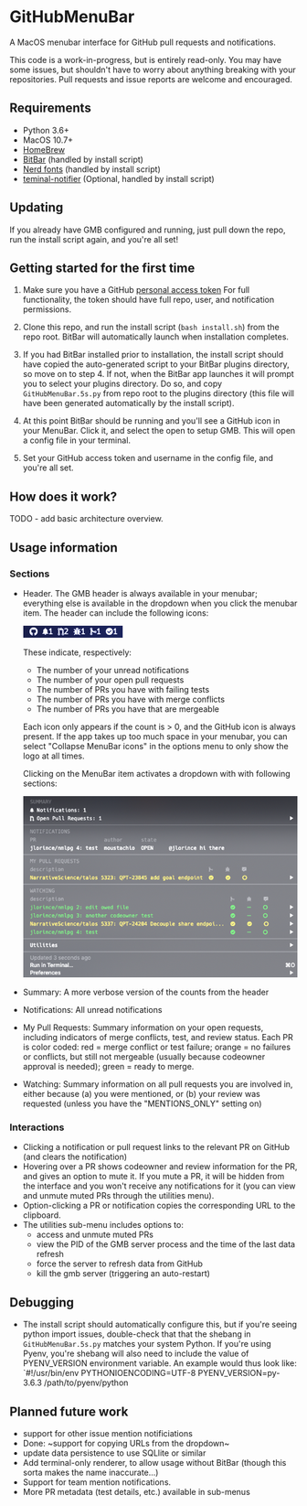 # GitHubMenuBar

A MacOS menubar interface for GitHub pull requests and notifications.

This code is a work-in-progress, but is entirely read-only. You may have some issues, but shouldn't have to worry about anything breaking with your repositories. Pull requests and issue reports are welcome and encouraged.

## Requirements

 - Python 3.6+
 - MacOS 10.7+
 - [HomeBrew](https://brew.sh/)
 - [BitBar](https://github.com/matryer/bitbar) (handled by install script)
 - [Nerd fonts](https://github.com/ryanoasis/nerd-fonts) (handled by install script)
 - [teminal-notifier](https://github.com/julienXX/terminal-notifier) (Optional, handled by install script)

## Updating

If you already have GMB configured and running, just pull down the repo, run the install script again, and you're all set!

## Getting started for the first time

1. Make sure you have a GitHub [personal access token](https://github.com/settings/tokens) For full functionality, the token should have full repo, user, and notification permissions.

2. Clone this repo, and run the install script (`bash install.sh`) from the repo root. BitBar will automatically launch when installation completes.

3. If you had BitBar installed prior to installation, the install script should have copied the auto-generated script to your BitBar plugins directory, so move on to step 4. If not, when the BitBar app launches it will prompt you to select your plugins directory. Do so, and copy `GitHubMenuBar.5s.py` from repo root to the plugins directory (this file will have been generated automatically by the install script).

4. At this point BitBar should be running and you'll see a GitHub icon in your MenuBar. Click it, and select the open to setup GMB. This will open a config file in your terminal.

5. Set your GitHub access token and username in the config file, and you're all set.

## How does it work?

TODO - add basic architecture overview.

## Usage information

### Sections

 - Header. The GMB header is always available in your menubar; everything else is available in the dropdown when you click the menubar item. The header can include the following icons:

    ![Header](screenshots/header.png?raw=true)

    These indicate, respectively:
     - The number of your unread notifications
     - The number of your open pull requests
     - The number of PRs you have with failing tests
     - The number of PRs you have with merge conflicts
     - The number of PRs you have that are mergeable

    Each icon only appears if the count is > 0, and the GitHub icon is always present. If the app takes up too much space in your menubar, you can select "Collapse MenuBar icons" in the options menu to only show the logo at all times.

    Clicking on the MenuBar item activates a dropdown with with following sections:

    ![Main](screenshots/main.png?raw=true)

 - Summary: A more verbose version of the counts from the header

 - Notifications: All unread notifications

 - My Pull Requests: Summary information on your open requests, including indicators of merge conflicts, test, and review status. Each PR is color coded: red = merge conflict or test failure; orange = no failures or conflicts, but still not mergeable (usually because codeowner approval is needed); green = ready to merge.

 - Watching: Summary information on all pull requests you are involved in, either because (a) you were mentioned, or (b) your review was requested (unless you have the "MENTIONS_ONLY" setting on)

### Interactions

 - Clicking a notification or pull request links to the relevant PR on GitHub (and clears the notification)
 - Hovering over a PR shows codeowner and review information for the PR, and gives an option to mute it. If you mute a PR, it will be hidden from the interface and you won't receive any notifications for it (you can view and unmute muted PRs through the utilities menu).
 - Option-clicking a PR or notification copies the corresponding URL to the clipboard.
 - The utilities sub-menu includes options to:
    - access and unmute muted PRs
    - view the PID of the GMB server process and the time of the last data refresh
    - force the server to refresh data from GitHub
    - kill the gmb server (triggering an auto-restart)

## Debugging

 - The install script should automatically configure this, but if you're seeing python import issues, double-check that that the shebang in `GitHubMenuBar.5s.py` matches your system Python. If you're using Pyenv, you're shebang will also need to include the value of PYENV_VERSION environment variable. An example would thus look like:
    `#!/usr/bin/env PYTHONIOENCODING=UTF-8 PYENV_VERSION=py-3.6.3 /path/to/pyenv/python


 ## Planned future work

  - support for other issue mention notificiations
  - Done: ~support for copying URLs from the dropdown~
  - update data persistence to use SQLlite or similar
  - Add terminal-only renderer, to allow usage without BitBar (though this sorta makes the name inaccurate...)
  - Support for team mention notifications.
  - More PR metadata (test details, etc.) available in sub-menus
